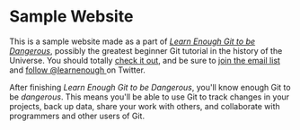 # Sample Website

This is a sample website made as a part of [*Learn Enough Git to be
Dangerous*](http://learnenough.com/git-tutorial), possibly the greatest
beginner Git tutorial in the history of the Universe. You should totally [
check it out](http://learnenough.com/git-tutorial), and be sure to [join
the email list](http://learnenoug.com/#email_list) and [follow @learnenough
](http://twitter.com/learneough) on Twitter.

After finishing *Learn Enough Git to be Dangerous*, you'll know enough Git
to be *dangerous*. This means you'll be able to use Git to track changes in
your projects, back up data, share your work with others, and collaborate
with programmers and other users of Git.

